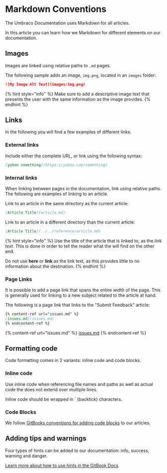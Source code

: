 # Markdown Conventions

The Umbraco Documentation uses Markdown for all articles.

In this article you can learn how we Markdown for different elements on our documentation.

## Images

Images are linked using relative paths to `.md` pages.

The following sample adds an image, `img.png`, located in an `images` folder:

```markdown
![My Image Alt Text](images/img.png)
```

{% hint style="info" %}
Make sure to add a descriptive image text that presents the user with the same information as the image provides.
{% endhint %}

## Links

In the following you will find a few examples of different links.

### External links

Include either the complete URL, or link using the following syntax:

```markdown
[yahoo something](https://yahoo.com/something)
```

### Internal links

When linking between pages in the documentation, link using relative paths. The following are examples of linking to an article.

Link to an article in the same directory as the current article:

```markdown
[Article Title](article.md)
```

Link to an article in a different directory than the current article:

```markdown
[Article Title](../../reference/article.md)
```

{% hint style="info" %}
Use the title of the article that is linked to, as the _link text_. This is done in order to tell the reader what the will find on the other end.

Do not use **here** or **link** as the link text, as this provides little to no information about the destination.
{% endhint %}

### Page Links

It is possible to add a page link that spans the entire width of the page. This is generally used for linking to a new subject related to the article at hand.

The following is a page link that links to the "Submit Feedback" article:

```markdown
{% content-ref url="issues.md" %}
[issues.md](issues.md)
{% endcontent-ref %}
```

{% content-ref url="issues.md" %}
[issues.md](issues.md)
{% endcontent-ref %}

## Formatting code

Code formatting comes in 2 variants: inline code and code blocks.

### Inline code

Use inline code when referencing file names and paths as well as actual code the does not extend over multiple lines.

Inline code should be wrapped in \` (backtick) characters.

### Code Blocks

We follow [GitBooks conventions for adding code blocks](https://docs.gitbook.com/tour/editor/blocks/code-block) to our articles.

## Adding tips and warnings

Four types of hints can be added to our documentation: info, success, warning and danger.

[Learn more about how to use hints in the GitBook Docs](https://docs.gitbook.com/tour/editor/blocks/hint).
